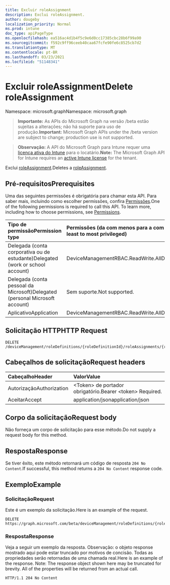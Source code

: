 ```yaml
---
title: Excluir roleAssignment
description: Exclui roleAssignment.
author: dougeby
localization_priority: Normal
ms.prod: intune
doc_type: apiPageType
ms.openlocfilehash: ea516ac4d1b4f5c9e6d0cc17385cbc28b6f99a90
ms.sourcegitcommit: f592c9ff96ceeb40caa67fcfe90fe6c8525cb7d2
ms.translationtype: MT
ms.contentlocale: pt-BR
ms.lasthandoff: 03/23/2021
ms.locfileid: "51148341"
---
```

# <a name="delete-roleassignment"></a><span data-ttu-id="2158b-103">Excluir roleAssignment</span><span class="sxs-lookup"><span data-stu-id="2158b-103">Delete roleAssignment</span></span>

<span data-ttu-id="2158b-104">Namespace: microsoft.graph</span><span class="sxs-lookup"><span data-stu-id="2158b-104">Namespace: microsoft.graph</span></span>

> <span data-ttu-id="2158b-105">**Importante:** As APIs do Microsoft Graph na versão /beta estão sujeitas a alterações; não há suporte para uso de produção.</span><span class="sxs-lookup"><span data-stu-id="2158b-105">**Important:** Microsoft Graph APIs under the /beta version are subject to change; production use is not supported.</span></span>

> <span data-ttu-id="2158b-106">**Observação:** A API do Microsoft Graph para Intune requer uma [licença ativa do Intune](https://go.microsoft.com/fwlink/?linkid=839381) para o locatário.</span><span class="sxs-lookup"><span data-stu-id="2158b-106">**Note:** The Microsoft Graph API for Intune requires an [active Intune license](https://go.microsoft.com/fwlink/?linkid=839381) for the tenant.</span></span>

<span data-ttu-id="2158b-107">Exclui [roleAssignment](../resources/intune-rbac-roleassignment.md).</span><span class="sxs-lookup"><span data-stu-id="2158b-107">Deletes a [roleAssignment](../resources/intune-rbac-roleassignment.md).</span></span>

## <a name="prerequisites"></a><span data-ttu-id="2158b-108">Pré-requisitos</span><span class="sxs-lookup"><span data-stu-id="2158b-108">Prerequisites</span></span>
<span data-ttu-id="2158b-p101">Uma das seguintes permissões é obrigatória para chamar esta API. Para saber mais, incluindo como escolher permissões, confira [Permissões](/graph/permissions-reference).</span><span class="sxs-lookup"><span data-stu-id="2158b-p101">One of the following permissions is required to call this API. To learn more, including how to choose permissions, see [Permissions](/graph/permissions-reference).</span></span>

|<span data-ttu-id="2158b-111">Tipo de permissão</span><span class="sxs-lookup"><span data-stu-id="2158b-111">Permission type</span></span>|<span data-ttu-id="2158b-112">Permissões (da com menos para a com mais privilégios)</span><span class="sxs-lookup"><span data-stu-id="2158b-112">Permissions (from least to most privileged)</span></span>|
|:---|:---|
|<span data-ttu-id="2158b-113">Delegada (conta corporativa ou de estudante)</span><span class="sxs-lookup"><span data-stu-id="2158b-113">Delegated (work or school account)</span></span>|<span data-ttu-id="2158b-114">DeviceManagementRBAC.ReadWrite.All</span><span class="sxs-lookup"><span data-stu-id="2158b-114">DeviceManagementRBAC.ReadWrite.All</span></span>|
|<span data-ttu-id="2158b-115">Delegada (conta pessoal da Microsoft)</span><span class="sxs-lookup"><span data-stu-id="2158b-115">Delegated (personal Microsoft account)</span></span>|<span data-ttu-id="2158b-116">Sem suporte.</span><span class="sxs-lookup"><span data-stu-id="2158b-116">Not supported.</span></span>|
|<span data-ttu-id="2158b-117">Aplicativo</span><span class="sxs-lookup"><span data-stu-id="2158b-117">Application</span></span>|<span data-ttu-id="2158b-118">DeviceManagementRBAC.ReadWrite.All</span><span class="sxs-lookup"><span data-stu-id="2158b-118">DeviceManagementRBAC.ReadWrite.All</span></span>|

## <a name="http-request"></a><span data-ttu-id="2158b-119">Solicitação HTTP</span><span class="sxs-lookup"><span data-stu-id="2158b-119">HTTP Request</span></span>
<!-- {
  "blockType": "ignored"
}
-->
``` http
DELETE /deviceManagement/roleDefinitions/{roleDefinitionId}/roleAssignments/{roleAssignmentId}
```

## <a name="request-headers"></a><span data-ttu-id="2158b-120">Cabeçalhos de solicitação</span><span class="sxs-lookup"><span data-stu-id="2158b-120">Request headers</span></span>
|<span data-ttu-id="2158b-121">Cabeçalho</span><span class="sxs-lookup"><span data-stu-id="2158b-121">Header</span></span>|<span data-ttu-id="2158b-122">Valor</span><span class="sxs-lookup"><span data-stu-id="2158b-122">Value</span></span>|
|:---|:---|
|<span data-ttu-id="2158b-123">Autorização</span><span class="sxs-lookup"><span data-stu-id="2158b-123">Authorization</span></span>|<span data-ttu-id="2158b-124">&lt;Token&gt; de portador obrigatório.</span><span class="sxs-lookup"><span data-stu-id="2158b-124">Bearer &lt;token&gt; Required.</span></span>|
|<span data-ttu-id="2158b-125">Aceitar</span><span class="sxs-lookup"><span data-stu-id="2158b-125">Accept</span></span>|<span data-ttu-id="2158b-126">application/json</span><span class="sxs-lookup"><span data-stu-id="2158b-126">application/json</span></span>|

## <a name="request-body"></a><span data-ttu-id="2158b-127">Corpo da solicitação</span><span class="sxs-lookup"><span data-stu-id="2158b-127">Request body</span></span>
<span data-ttu-id="2158b-128">Não forneça um corpo de solicitação para esse método.</span><span class="sxs-lookup"><span data-stu-id="2158b-128">Do not supply a request body for this method.</span></span>

## <a name="response"></a><span data-ttu-id="2158b-129">Resposta</span><span class="sxs-lookup"><span data-stu-id="2158b-129">Response</span></span>
<span data-ttu-id="2158b-130">Se tiver êxito, este método retornará um código de resposta `204 No Content`.</span><span class="sxs-lookup"><span data-stu-id="2158b-130">If successful, this method returns a `204 No Content` response code.</span></span>

## <a name="example"></a><span data-ttu-id="2158b-131">Exemplo</span><span class="sxs-lookup"><span data-stu-id="2158b-131">Example</span></span>

### <a name="request"></a><span data-ttu-id="2158b-132">Solicitação</span><span class="sxs-lookup"><span data-stu-id="2158b-132">Request</span></span>
<span data-ttu-id="2158b-133">Este é um exemplo da solicitação.</span><span class="sxs-lookup"><span data-stu-id="2158b-133">Here is an example of the request.</span></span>
``` http
DELETE https://graph.microsoft.com/beta/deviceManagement/roleDefinitions/{roleDefinitionId}/roleAssignments/{roleAssignmentId}
```

### <a name="response"></a><span data-ttu-id="2158b-134">Resposta</span><span class="sxs-lookup"><span data-stu-id="2158b-134">Response</span></span>
<span data-ttu-id="2158b-p102">Veja a seguir um exemplo da resposta. Observação: o objeto response mostrado aqui pode estar truncado por motivos de concisão. Todas as propriedades serão retornadas de uma chamada real.</span><span class="sxs-lookup"><span data-stu-id="2158b-p102">Here is an example of the response. Note: The response object shown here may be truncated for brevity. All of the properties will be returned from an actual call.</span></span>
``` http
HTTP/1.1 204 No Content
```




